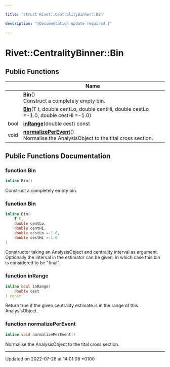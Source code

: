 ```yaml
---

title: 'struct Rivet::CentralityBinner::Bin'

description: "[Documentation update required.]"

---
```


# Rivet::CentralityBinner::Bin





## Public Functions

|                | Name           |
| -------------- | -------------- |
| | **[Bin](http://example.org/classes/structrivet_1_1centralitybinner_1_1bin/#function-bin)**()<br>Construct a completely empty bin.  |
| | **[Bin](http://example.org/classes/structrivet_1_1centralitybinner_1_1bin/#function-bin)**(T t, double centLo, double centHi, double cestLo =-1.0, double cestHi =-1.0) |
| bool | **[inRange](http://example.org/classes/structrivet_1_1centralitybinner_1_1bin/#function-inrange)**(double cest) const |
| void | **[normalizePerEvent](http://example.org/classes/structrivet_1_1centralitybinner_1_1bin/#function-normalizeperevent)**()<br>Normalise the AnalysisObject to the tital cross section.  |

## Public Functions Documentation

### function Bin

```cpp
inline Bin()
```

Construct a completely empty bin. 

### function Bin

```cpp
inline Bin(
    T t,
    double centLo,
    double centHi,
    double cestLo =-1.0,
    double cestHi =-1.0
)
```


Constructor taking an AnalysisObject and centrality interval as argument. Optionally the interval in the estimator can be given, in which case this bin is considered to be "final". 


### function inRange

```cpp
inline bool inRange(
    double cest
) const
```


Return true if the given centrality estimate is in the range of this AnalysisObject. 


### function normalizePerEvent

```cpp
inline void normalizePerEvent()
```

Normalise the AnalysisObject to the tital cross section. 

-------------------------------

Updated on 2022-07-28 at 14:01:08 +0100
